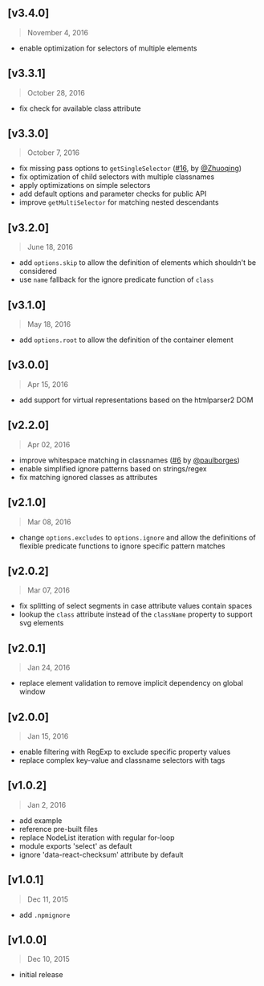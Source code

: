 ## [v3.4.0]
> November 4, 2016

- enable optimization for selectors of multiple elements


## [v3.3.1]
> October 28, 2016

- fix check for available class attribute


## [v3.3.0]
> October 7, 2016

- fix missing pass options to `getSingleSelector` ([#16](https://github.com/Autarc/optimal-select/pull/16), by [@Zhuoqing](https://github.com/Zhuoqing))
- fix optimization of child selectors with multiple classnames
- apply optimizations on simple selectors
- add default options and parameter checks for public API
- improve `getMultiSelector` for matching nested descendants


## [v3.2.0]
> June 18, 2016

- add `options.skip` to allow the definition of elements which shouldn't be considered
- use `name` fallback for the ignore predicate function of `class`


## [v3.1.0]
> May 18, 2016

- add `options.root` to allow the definition of the container element


## [v3.0.0]
> Apr 15, 2016

- add support for virtual representations based on the htmlparser2 DOM


## [v2.2.0]
> Apr 02, 2016

- improve whitespace matching in classnames ([#6](https://github.com/Autarc/optimal-select/pull/6) by [@paulborges](https://github.com/pauloborges))
- enable simplified ignore patterns based on strings/regex
- fix matching ignored classes as attributes


## [v2.1.0]
> Mar 08, 2016

- change `options.excludes` to `options.ignore` and allow the definitions of flexible predicate functions to ignore specific pattern matches


## [v2.0.2]
> Mar 07, 2016

- fix splitting of select segments in case attribute values contain spaces
- lookup the `class` attribute instead of the `className` property to support svg elements


## [v2.0.1]
> Jan 24, 2016

- replace element validation to remove implicit dependency on global window


## [v2.0.0]
> Jan 15, 2016

- enable filtering with RegExp to exclude specific property values
- replace complex key-value and classname selectors with tags


## [v1.0.2]
> Jan 2, 2016

- add example
- reference pre-built files
- replace NodeList iteration with regular for-loop
- module exports 'select' as default
- ignore 'data-react-checksum' attribute by default


## [v1.0.1]
> Dec 11, 2015

- add `.npmignore`


## [v1.0.0]
> Dec 10, 2015

- initial release
